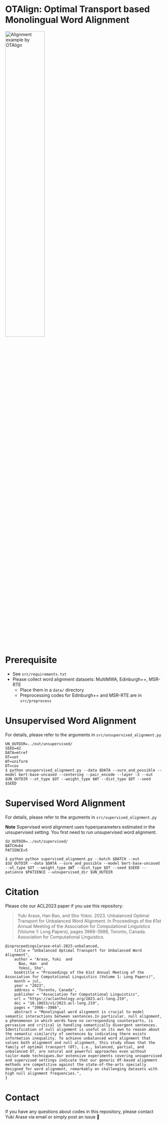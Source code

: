 # OTAlign: Optimal Transport based Monolingual Word Alignment
<img src="./assets/uot_norm_cos_2.svg" alt="Alignment example by OTAlign" width="50%">

# Prerequisite
- See `src/requirements.txt`
- Please collect word alignment datasets: MultiMWA, Edinburgh++, MSR-RTE
  - Place them in a `data/` directory
  - Preprocessing codes for Edinburgh++ and MSR-RTE are in `src/preprocess`

# Unsupervised Word Alignment
For details, please refer to the arguments in `src/unsupervised_alignment.py`
``` shell
UN_OUTDIR=../out/unsupervised/
SEED=42
DATA=mtref
OT=uot
WT=uniform
DT=cos
$ python unsupervised_alignment.py --data $DATA --sure_and_possible --model bert-base-uncased --centering --pair_encode --layer -3 --out $UN_OUTDIR --ot_type $OT --weight_type $WT --dist_type $DT --seed $SEED
```
# Supervised Word Alignment
For details, please refer to the arguments in `src/supervised_alignment.py`

**Note**
Supervised word alignment uses hyperparameters estimated in the unsupervised setting. You first need to run unsupervised word alignment. 


``` shell
SU_OUTDIR=../out/supervised/
BATCH=64
PATIENCE=5

$ python python supervised_alignment.py --batch $BATCH --out $SU_OUTDIR --data $DATA --sure_and_possible --model bert-base-uncased --ot_type $OT --weight_type $WT --dist_type $DT --seed $SEED --patience $PATIENCE --unsupervised_dir $UN_OUTDIR
```

# Citation
Please cite our ACL2023 paper if you use this repository:
> Yuki Arase, Han Bao, and Sho Yokoi. 2023. Unbalanced Optimal Transport for Unbalanced Word Alignment. In Proceedings of the 61st Annual Meeting of the Association for Computational Linguistics (Volume 1: Long Papers), pages 3966–3986, Toronto, Canada. Association for Computational Linguistics.

``` shell
@inproceedings{arase-etal-2023-unbalanced,
    title = "Unbalanced Optimal Transport for Unbalanced Word Alignment",
    author = "Arase, Yuki  and
      Bao, Han  and
      Yokoi, Sho",
    booktitle = "Proceedings of the 61st Annual Meeting of the Association for Computational Linguistics (Volume 1: Long Papers)",
    month = jul,
    year = "2023",
    address = "Toronto, Canada",
    publisher = "Association for Computational Linguistics",
    url = "https://aclanthology.org/2023.acl-long.219",
    doi = "10.18653/v1/2023.acl-long.219",
    pages = "3966--3986",
    abstract = "Monolingual word alignment is crucial to model semantic interactions between sentences.In particular, null alignment, a phenomenon in which words have no corresponding counterparts, is pervasive and critical in handling semantically divergent sentences. Identification of null alignment is useful on its own to reason about the semantic similarity of sentences by indicating there exists information inequality. To achieve unbalanced word alignment that values both alignment and null alignment, this study shows that the family of optimal transport (OT), i.e., balanced, partial, and unbalanced OT, are natural and powerful approaches even without tailor-made techniques.Our extensive experiments covering unsupervised and supervised settings indicate that our generic OT-based alignment methods are competitive against the state-of-the-arts specially designed for word alignment, remarkably on challenging datasets with high null alignment frequencies.",
}
``` 

# Contact 
If you have any questions about codes in this repository, please contact Yuki Arase via email or simply post an issue :speech_balloon:

